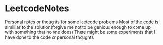 # LeetcodeNotes
Personal notes or thoughts for some leetcode problems
Most of the code is simililar to the solution(forgive me not to be genious enough to come up with something that no one does)
There might be some experiments that I have done to the code or personal thoughts

